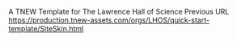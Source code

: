 A TNEW Template for The Lawrence Hall of Science
Previous URL https://production.tnew-assets.com/orgs/LHOS/quick-start-template/SiteSkin.html

